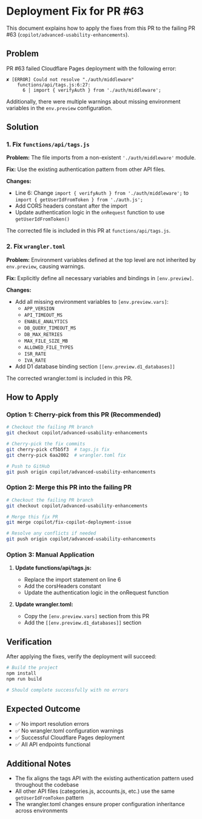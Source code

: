 # Deployment Fix for PR #63

This document explains how to apply the fixes from this PR to the failing PR #63 (`copilot/advanced-usability-enhancements`).

## Problem

PR #63 failed Cloudflare Pages deployment with the following error:

```
✘ [ERROR] Could not resolve "./auth/middleware"
    functions/api/tags.js:6:27:
      6 │ import { verifyAuth } from './auth/middleware';
```

Additionally, there were multiple warnings about missing environment variables in the `env.preview` configuration.

## Solution

### 1. Fix `functions/api/tags.js`

**Problem:** The file imports from a non-existent `'./auth/middleware'` module.

**Fix:** Use the existing authentication pattern from other API files.

**Changes:**
- Line 6: Change `import { verifyAuth } from './auth/middleware';` to `import { getUserIdFromToken } from './auth.js';`
- Add CORS headers constant after the import
- Update authentication logic in the `onRequest` function to use `getUserIdFromToken()`

The corrected file is included in this PR at `functions/api/tags.js`.

### 2. Fix `wrangler.toml`

**Problem:** Environment variables defined at the top level are not inherited by `env.preview`, causing warnings.

**Fix:** Explicitly define all necessary variables and bindings in `[env.preview]`.

**Changes:**
- Add all missing environment variables to `[env.preview.vars]`:
  - `APP_VERSION`
  - `API_TIMEOUT_MS`
  - `ENABLE_ANALYTICS`
  - `DB_QUERY_TIMEOUT_MS`
  - `DB_MAX_RETRIES`
  - `MAX_FILE_SIZE_MB`
  - `ALLOWED_FILE_TYPES`
  - `ISR_RATE`
  - `IVA_RATE`
- Add D1 database binding section `[[env.preview.d1_databases]]`

The corrected wrangler.toml is included in this PR.

## How to Apply

### Option 1: Cherry-pick from this PR (Recommended)

```bash
# Checkout the failing PR branch
git checkout copilot/advanced-usability-enhancements

# Cherry-pick the fix commits
git cherry-pick cf5b5f3  # tags.js fix
git cherry-pick 6aa2002  # wrangler.toml fix

# Push to GitHub
git push origin copilot/advanced-usability-enhancements
```

### Option 2: Merge this PR into the failing PR

```bash
# Checkout the failing PR branch
git checkout copilot/advanced-usability-enhancements

# Merge this fix PR
git merge copilot/fix-copilot-deployment-issue

# Resolve any conflicts if needed
git push origin copilot/advanced-usability-enhancements
```

### Option 3: Manual Application

1. **Update functions/api/tags.js:**
   - Replace the import statement on line 6
   - Add the corsHeaders constant
   - Update the authentication logic in the onRequest function

2. **Update wrangler.toml:**
   - Copy the `[env.preview.vars]` section from this PR
   - Add the `[[env.preview.d1_databases]]` section

## Verification

After applying the fixes, verify the deployment will succeed:

```bash
# Build the project
npm install
npm run build

# Should complete successfully with no errors
```

## Expected Outcome

- ✅ No import resolution errors
- ✅ No wrangler.toml configuration warnings
- ✅ Successful Cloudflare Pages deployment
- ✅ All API endpoints functional

## Additional Notes

- The fix aligns the tags API with the existing authentication pattern used throughout the codebase
- All other API files (categories.js, accounts.js, etc.) use the same `getUserIdFromToken` pattern
- The wrangler.toml changes ensure proper configuration inheritance across environments

